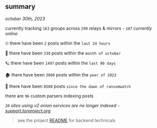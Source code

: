 
## summary
_october 30th, 2023_

currently tracking `163` groups across `299` relays & mirrors - _`107` currently online_

⏲ there have been `2` posts within the `last 24 hours`

🦈 there have been `339` posts within the `month of october`

🪐 there have been `1497` posts within the `last 90 days`

🏚 there have been `3890` posts within the `year of 2023`

🦕 there have been `8580` posts `since the dawn of ransomwatch`

there are `96` custom parsers indexing posts

_`20` sites using v2 onion services are no longer indexed - [support.torproject.org](https://support.torproject.org/onionservices/v2-deprecation/)_

> see the project [README](https://github.com/joshhighet/ransomwatch#ransomwatch--) for backend technicals
